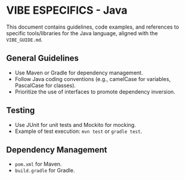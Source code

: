 # VIBE ESPECIFICS - Java

This document contains guidelines, code examples, and references to specific tools/libraries for the Java language, aligned with the `VIBE_GUIDE.md`.

## General Guidelines
*   Use Maven or Gradle for dependency management.
*   Follow Java coding conventions (e.g., camelCase for variables, PascalCase for classes).
*   Prioritize the use of interfaces to promote dependency inversion.

## Testing
*   Use JUnit for unit tests and Mockito for mocking.
*   Example of test execution: `mvn test` or `gradle test`.

## Dependency Management
*   `pom.xml` for Maven.
*   `build.gradle` for Gradle.
